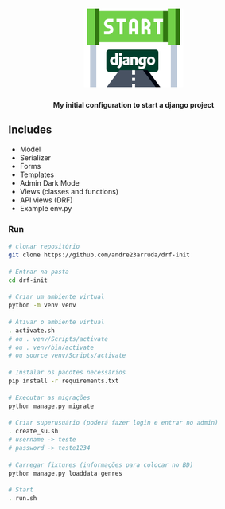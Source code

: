 <h1 align="center">
    <img alt="Init Django" title="Init Django" src="setup/static/images/start-django.png" width="200px" />
</h1>

<h4 align="center">
    My initial configuration to start a django project
</h4>

## Includes
- Model
- Serializer
- Forms
- Templates
- Admin Dark Mode
- Views (classes and functions)
- API views (DRF)
- Example env.py


### Run
```sh
# clonar repositório
git clone https://github.com/andre23arruda/drf-init

# Entrar na pasta
cd drf-init

# Criar um ambiente virtual
python -m venv venv

# Ativar o ambiente virtual
. activate.sh
# ou . venv/Scripts/activate
# ou . venv/bin/activate
# ou source venv/Scripts/activate

# Instalar os pacotes necessários
pip install -r requirements.txt

# Executar as migrações
python manage.py migrate

# Criar superusuário (poderá fazer login e entrar no admin)
. create_su.sh
# username -> teste
# password -> teste1234

# Carregar fixtures (informações para colocar no BD)
python manage.py loaddata genres

# Start
. run.sh
```